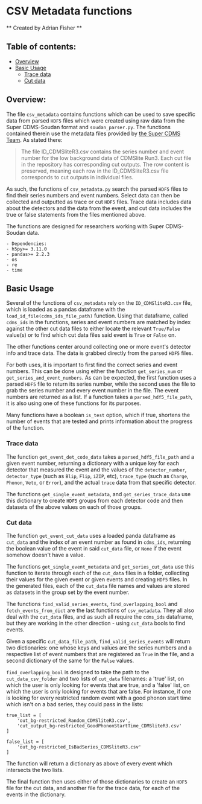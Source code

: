 # CSV Metadata functions
** Created by Adrian Fisher **

## Table of contents:
- [Overview](#overview)
- [Basic Usage](#basic-usage)
    - [Trace data](#trace-data)
    - [Cut data](#cut-data)

## Overview:
The file `csv_metadata` contains functions which can be used to save specific data from parsed `HDF5` files which were created using raw data from the Super CDMS-Soudan format and `soudan_parser.py`. The functions contained therein use the metadata files provided by [the Super CDMS Team](https://gitlab.com/supercdms/Analysis/cdmslite-run3-cuts-output). As stated there:

> The file ID_CDMSliteR3.csv contains the series number and event number for the low background data of CDMSlite Run3.
> Each cut file in the repository has corresponding cut outputs.
> The row content is preserved, meaning each row in the ID_CDMSliteR3.csv file corresponds to cut outputs in individual files.

As such, the functions of `csv_metadata.py` search the parsed `HDF5` files to find their series numbers and event numbers. Select data can then be collected and outputted as trace or cut `HDF5` files. Trace data includes data about the detectors and the data from the event, and cut data includes the true or false statements from the files mentioned above. 

The functions are designed for researchers working with Super CDMS-Soudan data.

```
- Dependencies:
- h5py>= 3.11.0
- pandas>= 2.2.3
- os
- re
- time
```

## Basic Usage

Several of the functions of `csv_metadata` rely on the `ID_CDMSliteR3.csv` file, which is loaded as a pandas dataframe with the `load_id_file(cdms_ids_file_path)` function. Using that dataframe, called `cdms_ids` in the functions, series and event numbers are matched by index against the other cut data files to either locate the relevant `True/False` value(s) or to find which cut data files said event is `True` or `False` on.

The other functions center around collecting one or more event's detector info and trace data. The data is grabbed directly from the parsed `HDF5` files.

For both uses, it is important to first find the correct series and event numbers. This can be done using either the function `get_series_num` or `get_series_and_event_numbers`. As can be expected, the first function uses a parsed `HDF5` file to return its series number, while the second uses the file to grab the series number and every event number in the file. The event numbers are returned as a list. If a function takes a `parsed_hdf5_file_path`, it is also using one of these functions for its purposes.

Many functions have a boolean `is_test` option, which if true, shortens the number of events that are tested and prints information about the progress of the function.

### Trace data

The function `get_event_det_code_data` takes a `parsed_hdf5_file_path` and a given event number, returning a dictionary with a unique key for each detector that measured the event and the values of the `detector_number`, `detector_type` (such as `Blip`, `Flip`, `iZIP`, etc), `trace_type` (such as `Charge`, `Phonon`, `Veto`, or `Error`), and the actual `trace` data from that specific detector.

The functions `get_single_event_metadata`, and `get_series_trace_data` use this dictionary to create `HDF5` groups from each detector code and then datasets of the above values on each of those groups. 

### Cut data

The function `get_event_cut_data` uses a loaded panda dataframe as `cut_data` and the index of an event number as found in `cdms_ids`, returning the boolean value of the event in said `cut_data` file, or `None` if the event somehow doesn't have a value. 

The functions `get_single_event_metadata` and `get_series_cut_data` use this function to iterate through each of the `cut_data` files in a folder, collecting their values for the given event or given events and creating `HDF5` files. In the generated files, each of the `cut_data` file names and values are stored as datasets in the group set by the event number.

The functions `find_valid_series_events`, `find_overlapping_bool` and `fetch_events_from_dict` are the last functions of `csv_metadata`. They all also deal with the `cut_data` files, and as such all require the `cdms_ids` dataframe, but they are working in the other direction - using `cut_data` bools to find events. 

Given a specific `cut_data_file_path`, `find_valid_series_events` will return two dictionaries: one whose keys and values are the series numbers and a respective list of event numbers that are registered as `True` in the file, and a second dictionary of the same for the `False` values. 

`find_overlapping_bool` is designed to take the path to the `cut_data_csv_folder` and two lists of `cut_data` filenames: a 'true' list, on which the user is only looking for events that are true, and a 'false' list, on which the user is only looking for events that are false. For instance, if one is looking for every restricted random event with a good phonon start time which isn't on a bad series, they could pass in the lists:

```
true_list = [
    'out_bg-restricted_Random_CDMSliteR3.csv',
    'cut_output_bg-restricted_GoodPhononStartTime_CDMSliteR3.csv'
]

false_list = [
    'out_bg-restricted_IsBadSeries_CDMSliteR3.csv'
]
```

The function will return a dictionary as above of every event which intersects the two lists.

The final function then uses either of those dictionaries to create an `HDF5` file for the cut data, and another file for the trace data, for each of the events in the dictionary.
